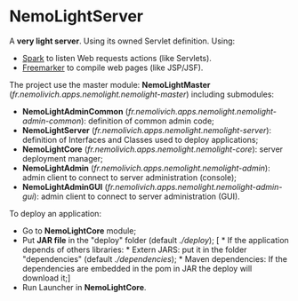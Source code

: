 NemoLightServer
===============

A **very light server**. Using its owned Servlet definition.
Using:
* <a href="http://sparkjava.com/">Spark</a> to listen Web requests actions (like Servlets).
* <a href="http://freemarker.org/">Freemarker</a> to compile web pages (like JSP/JSF).

The project use the master module: **NemoLightMaster** (_fr.nemolivich.apps.nemolight.nemolight-master_) including submodules:
* **NemoLightAdminCommon** (_fr.nemolivich.apps.nemolight.nemolight-admin-common_): definition of common admin code;
* **NemoLightServer** (_fr.nemolivich.apps.nemolight.nemolight-server_): definition of Interfaces and Classes used to deploy applications;
* **NemoLightCore** (_fr.nemolivich.apps.nemolight.nemolight-core_): server deployment manager;
* **NemoLightAdmin** (_fr.nemolivich.apps.nemolight.nemolight-admin_): admin client to connect to server administration (console);
* **NemoLightAdminGUI** (_fr.nemolivich.apps.nemolight.nemolight-admin-gui_): admin client to connect to server administration (GUI).

To deploy an application:
* Go to **NemoLightCore** module;
* Put **JAR file** in the "deploy" folder (default _./deploy_);
[ * If the application depends of others libraries:
		* Extern JARS: put it in the folder "dependencies" (default _./dependencies_);
		* Maven dependencies: If the dependencies are embedded in the pom in JAR the deploy will download it;]
* Run Launcher in **NemoLightCore**.

